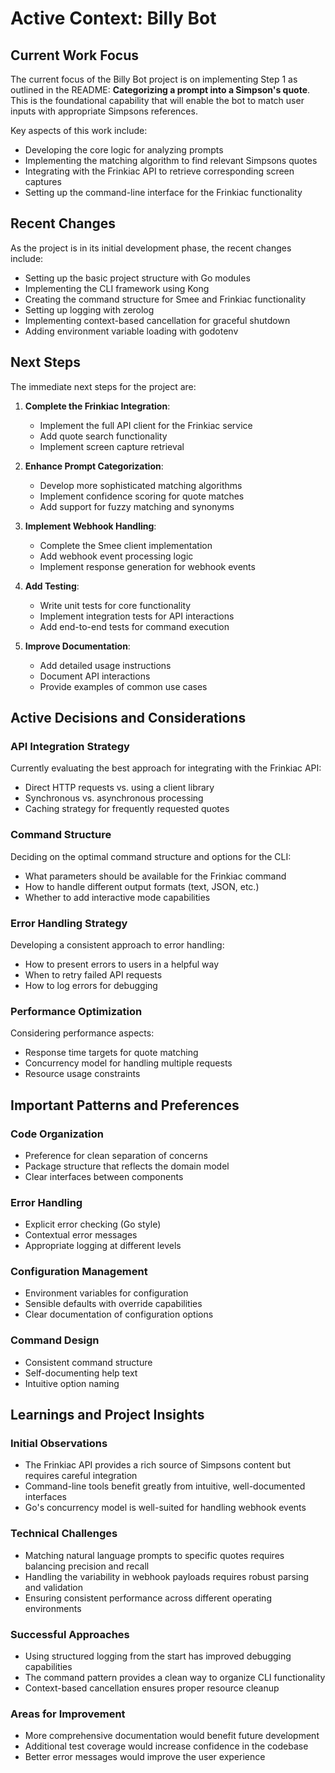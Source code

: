 # Active Context: Billy Bot

## Current Work Focus

The current focus of the Billy Bot project is on implementing Step 1 as outlined in the README: **Categorizing a prompt into a Simpson's quote**. This is the foundational capability that will enable the bot to match user inputs with appropriate Simpsons references.

Key aspects of this work include:
- Developing the core logic for analyzing prompts
- Implementing the matching algorithm to find relevant Simpsons quotes
- Integrating with the Frinkiac API to retrieve corresponding screen captures
- Setting up the command-line interface for the Frinkiac functionality

## Recent Changes

As the project is in its initial development phase, the recent changes include:
- Setting up the basic project structure with Go modules
- Implementing the CLI framework using Kong
- Creating the command structure for Smee and Frinkiac functionality
- Setting up logging with zerolog
- Implementing context-based cancellation for graceful shutdown
- Adding environment variable loading with godotenv

## Next Steps

The immediate next steps for the project are:

1. **Complete the Frinkiac Integration**:
   - Implement the full API client for the Frinkiac service
   - Add quote search functionality
   - Implement screen capture retrieval

2. **Enhance Prompt Categorization**:
   - Develop more sophisticated matching algorithms
   - Implement confidence scoring for quote matches
   - Add support for fuzzy matching and synonyms

3. **Implement Webhook Handling**:
   - Complete the Smee client implementation
   - Add webhook event processing logic
   - Implement response generation for webhook events

4. **Add Testing**:
   - Write unit tests for core functionality
   - Implement integration tests for API interactions
   - Add end-to-end tests for command execution

5. **Improve Documentation**:
   - Add detailed usage instructions
   - Document API interactions
   - Provide examples of common use cases

## Active Decisions and Considerations

### API Integration Strategy
Currently evaluating the best approach for integrating with the Frinkiac API:
- Direct HTTP requests vs. using a client library
- Synchronous vs. asynchronous processing
- Caching strategy for frequently requested quotes

### Command Structure
Deciding on the optimal command structure and options for the CLI:
- What parameters should be available for the Frinkiac command
- How to handle different output formats (text, JSON, etc.)
- Whether to add interactive mode capabilities

### Error Handling Strategy
Developing a consistent approach to error handling:
- How to present errors to users in a helpful way
- When to retry failed API requests
- How to log errors for debugging

### Performance Optimization
Considering performance aspects:
- Response time targets for quote matching
- Concurrency model for handling multiple requests
- Resource usage constraints

## Important Patterns and Preferences

### Code Organization
- Preference for clean separation of concerns
- Package structure that reflects the domain model
- Clear interfaces between components

### Error Handling
- Explicit error checking (Go style)
- Contextual error messages
- Appropriate logging at different levels

### Configuration Management
- Environment variables for configuration
- Sensible defaults with override capabilities
- Clear documentation of configuration options

### Command Design
- Consistent command structure
- Self-documenting help text
- Intuitive option naming

## Learnings and Project Insights

### Initial Observations
- The Frinkiac API provides a rich source of Simpsons content but requires careful integration
- Command-line tools benefit greatly from intuitive, well-documented interfaces
- Go's concurrency model is well-suited for handling webhook events

### Technical Challenges
- Matching natural language prompts to specific quotes requires balancing precision and recall
- Handling the variability in webhook payloads requires robust parsing and validation
- Ensuring consistent performance across different operating environments

### Successful Approaches
- Using structured logging from the start has improved debugging capabilities
- The command pattern provides a clean way to organize CLI functionality
- Context-based cancellation ensures proper resource cleanup

### Areas for Improvement
- More comprehensive documentation would benefit future development
- Additional test coverage would increase confidence in the codebase
- Better error messages would improve the user experience
